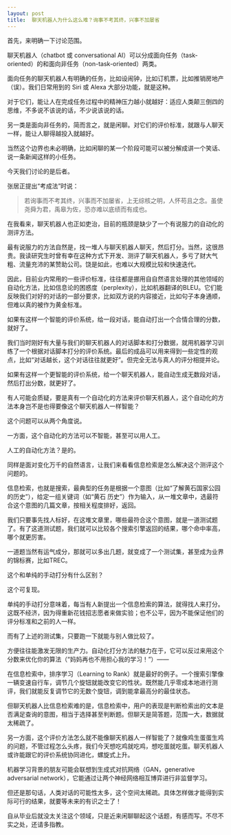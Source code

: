 ```yaml
---
layout: post
title:  聊天机器人为什么这么难？询事不考其终，兴事不加屡省
---
```


首先，来明确一下讨论范围。

聊天机器人（chatbot 或 conversational AI）可以分成面向任务（task-oriented）的和面向非任务（non-task-oriented）两类。

面向任务的聊天机器人有明确的任务，比如设闹钟，比如订机票，比如推销房地产（误）。我们日常用到的 Siri 或 Alexa 大部分功能，就是这种。

对于它们，能让人在完成任务过程中的精神压力越小就越好：适应人类颠三倒四的思维，不多说不该说的话，不少说该说的话。

另一类是面向非任务的，简而言之，就是闲聊。对它们的评价标准，就跟与人聊天一样，能让人聊得越投入就越好。

当然这个边界也未必明确，比如闲聊的某一个阶段可能可以被分解成讲一个笑话、说一条新闻这样的小任务。



今天我们讨论的是后者。

张居正提出“考成法”时说：

> 若询事而不考其终，兴事而不加屡省，上无综核之明，人怀苟且之念。虽使尧舜为君，禹皋为佐，恐亦难以底绩而有成也。

在我看来，聊天机器人也正如吏治，目前的瓶颈是缺少了一个有说服力的自动化的测评方法。

最有说服力的方法自然是，找一堆人与聊天机器人聊天，然后打分。当然，这很昂贵。我读研究生时曾有幸在这种方式下开发、测评了聊天机器人，多亏了财大气粗、流量充沛的某赞助公司。饶是如此，也难以大规模比较和快速迭代。

因此，目前业内常用的一些评价标准，往往都是挪用自自然语言处理的其他领域的自动化方法，比如信息论的困惑度（perplexity），比如机器翻译的BLEU。它们能反映我们对好的对话的一部分要求，比如双方说的内容接近，比如句子本身通顺，但难以真的被作为黄金标准。



如果有这样一个智能的评价系统，给一段对话，能自动打出一个合情合理的分数，就好了。

我们当时刚好有大量与我们的聊天机器人的对话脚本和打分数据，就用机器学习训练了一个根据对话脚本打分的评价系统。最后的成品可以用来得到一些定性的观点，比如“对话越长，这个对话往往就更好”。但完全无法与真人的评分相提并论。

如果有这样一个更智能的评价系统，给一个聊天机器人，能自动生成无数段对话，然后打出分数，就更好了。

有人可能会质疑，要是真有一个自动化的方法来评价聊天机器人，这个自动化的方法本身岂不是也得要像这个聊天机器人一样智能？

这个问题可以从两个角度说。

一方面，这个自动化的方法可以不智能，甚至可以用人工。

人工的自动化方法？是的。



同样是面对变化万千的自然语言，让我们来看看信息检索是怎么解决这个测评这个问题的。

信息检索，也就是搜索，最典型的任务是根据一个意图（比如“了解黄石国家公园的历史”），给定一组关键词（如“黄石 历史”）作为输入，从一堆文章中，选最符合这个意图的几篇文章，按相关程度排好，返回。

我们只要事先找人标好，在这堆文章里，哪些最符合这个意图，就是一道测试题了。有了这道测试题，我们就可以比较各个搜索引擎返回的结果，哪个命中率高，哪个就更厉害。

一道题当然有运气成分，那就可以多出几题，就变成了一个测试集，甚至成为业界的锦标赛，比如TREC。

这个和单纯的手动打分有什么区别？

这个可复现。



单纯的手动打分意味着，每当有人新提出一个信息检索的算法，就得找人来打分。这既不经济，因为得重新花钱招志愿者来做实验；也不公平，因为不能保证他们的评分标准和之前的人一样。

而有了上述的测试集，只要跑一下就能与别人做比较了。

方便往往能激发无限的生产力。自动化打分方法的魅力在于，它可以反过来用这个分数来优化你的算法（“妈妈再也不用担心我的学习！”）——

在信息检索中，排序学习（Learning to Rank）就是最好的例子。一个搜索引擎像一辆变速自行车，调节几个旋钮就能改变它的性状。既然能几乎零成本地进行测评，我们就能反复调节它的无数个旋钮，调到能拿最高分的最佳状态。

但聊天机器人比信息检索难的是，信息检索中，用户的表现是判断检索出的文本是否满足查询的意图，相当于选择甚至判断题。但聊天是简答题，范围一大，数据就太稀疏了。



另一方面，这个评价方法怎么就不能像聊天机器人一样智能了？就像鸡生蛋蛋生鸡的问题，不管过程怎么头疼，我们今天想吃鸡就吃鸡，想吃蛋就吃蛋。聊天机器人或许能跟它的评价系统协同进化，螺旋式上升。

机器学习背景的朋友可能会联想到生成式对抗网络（GAN，generative adversarial network），它能通过让两个神经网络相互博弈进行非监督学习。

但还是那句话，人类对话的可能性太多，这个空间太稀疏。具体怎样做才能得到实际可行的结果，就要等未来的有识之士了！

自从毕业后就没太关注这个领域，只是近来闲聊聊起这个话题，有感而写。不尽不实之处，还请多指教。
